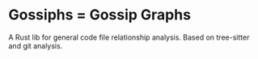 # Gossiphs = Gossip Graphs

A Rust lib for general code file relationship analysis. Based on tree-sitter and git analysis.
